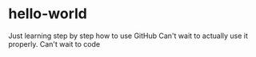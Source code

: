 # hello-world
Just learning step by step how to use GitHub
Can't wait to actually use it properly. Can't wait to code
